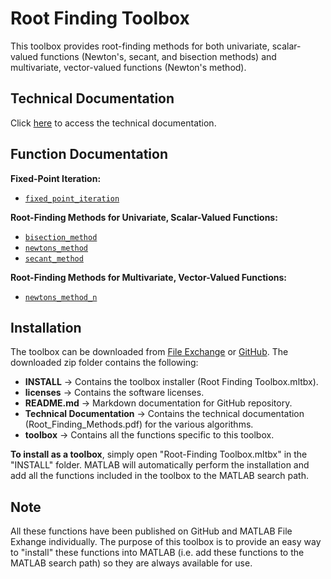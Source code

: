 # Root Finding Toolbox

This toolbox provides root-finding methods for both univariate, scalar-valued functions (Newton's, secant, and bisection methods) and multivariate, vector-valued functions (Newton's method).


## Technical Documentation

Click [here](https://tamaskis.github.io/files/Root_Finding_Methods.pdf) to access the technical documentation.


## Function Documentation

**Fixed-Point Iteration:**
  - [`fixed_point_iteration`](https://github.com/tamaskis/fixed_point_iteration-MATLAB)

**Root-Finding Methods for Univariate, Scalar-Valued Functions:**
  - [`bisection_method`](https://github.com/tamaskis/bisection_method-MATLAB)
  - [`newtons_method`](https://github.com/tamaskis/newtons_method-MATLAB)
  - [`secant_method`](https://github.com/tamaskis/secant_method-MATLAB)

**Root-Finding Methods for Multivariate, Vector-Valued Functions:**
  - [`newtons_method_n`](https://github.com/tamaskis/newtons_method_n-MATLAB)



## Installation

The toolbox can be downloaded from [File Exchange]() or [GitHub](https://github.com/tamaskis/Root_Finding_Toolbox-MATLAB). The downloaded zip folder contains the following:
  - **INSTALL** → Contains the toolbox installer (Root Finding Toolbox.mltbx).
  - **licenses** → Contains the software licenses.
  - **README.md** → Markdown documentation for GitHub repository.
  - **Technical Documentation** → Contains the technical documentation (Root_Finding_Methods.pdf) for the various algorithms.
  - **toolbox** → Contains all the functions specific to this toolbox.

**To install as a toolbox**, simply open "Root-Finding Toolbox.mltbx" in the "INSTALL" folder. MATLAB will automatically perform the installation and add all the functions included in the toolbox to the MATLAB search path.


## Note

All these functions have been published on GitHub and MATLAB File Exhange individually. The purpose of this toolbox is to provide an easy way to "install" these functions into MATLAB (i.e. add these functions to the MATLAB search path) so they are always available for use.
